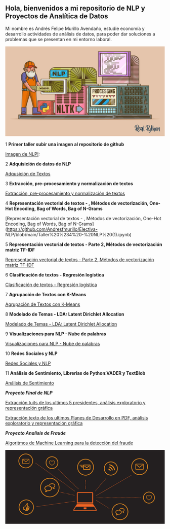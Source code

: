## Hola, bienvenidos a mi repositorio de NLP y Proyectos de Analítica de Datos

Mi nombre es Andrés Felipe Murillo Avendaño, estudie economía y desarrollo actividades de análisis de datos, para poder dar soluciones a problemas que se presentan en mi entorno laboral.


![apertura](https://github.com/Andresfmurillo/Electiva-NLP/blob/main/NLPbegginers.jpg) 



1 **Primer taller subir una imagen al repositorio de github**

   [Imagen de NLP!](https://github.com/Andresfmurillo/Electiva-NLP/blob/main/NLP.jpg): 

2 **Adquisición de datos de NLP**

   [Adqusición de Textos](https://github.com/Andresfmurillo/Electiva-NLP/blob/main/Tarea2_NLP.ipynb)

3 **Extracción, pre-procesamiento y normalización de textos**
 
   [Extracción, pre-procesamiento y normalización de textos](https://github.com/Andresfmurillo/Electiva-NLP/blob/main/Taller%20%233%20Web%20Scraping.ipynb)

4 **Representación vectorial de textos - , Métodos de vectorización, One-Hot Encoding, Bag of Words, Bag of N-Grams**

   [Representación vectorial de textos - , Métodos de vectorización, One-Hot Encoding, Bag of Words, Bag of N-Grams](https://github.com/Andresfmurillo/Electiva- NLP/blob/main/Taller%20%234%20-%20NLP%20(1).ipynb)

5 **Representación vectorial de textos - Parte 2, Métodos de vectorización matriz TF-IDF**

   [Representación vectorial de textos - Parte 2, Métodos de vectorización matriz TF-IDF](https://github.com/Andresfmurillo/Electiva-NLP/blob/main/Taller%205%20-%2025marzo2021%20-%20AndresFelipeMurillo%20(1).ipynb)

6 **Clasificación de textos - Regresión logística**

   [Clasificación de textos - Regresión logística](https://github.com/Andresfmurillo/Electiva-NLP/blob/main/Taller%20NLP%2022abril2021.ipynb)

7 **Agrupación de Textos con K-Means**

   [Agrupación de Textos con K-Means](https://github.com/Andresfmurillo/Electiva-NLP/blob/main/taller8.ipynb)

8 **Modelado de Temas - LDA: Latent Dirichlet Allocation**

   [Modelado de Temas - LDA: Latent Dirichlet Allocation](https://github.com/Andresfmurillo/Electiva-NLP/blob/main/Taller9_NLP.ipynb)

9 **Visualizaciones para NLP - Nube de palabras**

   [Visualizaciones para NLP - Nube de palabras](https://github.com/Andresfmurillo/Electiva-NLP/blob/main/Taller10_NLP.ipynb)

10 **Redes Sociales y NLP**

   [Redes Sociales y NLP](https://github.com/Andresfmurillo/Electiva-NLP/blob/main/taller11.ipynb)

11 **Análisis de Sentimiento,  Librerias de Python:VADER y TextBlob**

   [Análisis de Sentimiento]()

   


**_Proyecto Final de NLP_**

   [Extracción tuits de los ultimos 5 presidentes, análisis exploratorio y representación gráfica](https://github.com/Andresfmurillo/Electiva-NLP/blob/main/Proyecto_NLP_VF03062021.ipynb)


   [Extracción texto de los ultimos Planes de Desarrollo en PDF, análisis exploratorio y representación gráfica](https://github.com/Andresfmurillo/Electiva-NLP/blob/main/Proyecto_NLP_VF03062021.ipynb)


**_Proyecto Analisis de Fraude_**

[Algoritmos de Machine Learning para la detección del fraude](https://github.com/Andresfmurillo/Proyecto_Analisis_Fraude)





![Imagen de NLP9062021](https://github.com/Andresfmurillo/Electiva-NLP/blob/main/2019-11-7_best-nlp-tools-libraries-services.jpg)
 


